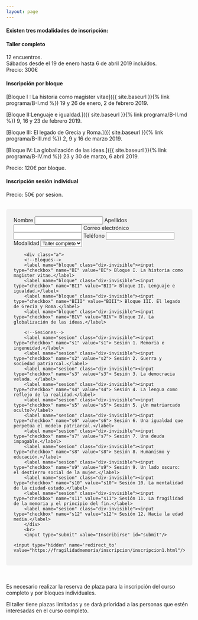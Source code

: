 ```yaml
---
layout: page
---
```


<h4>Existen tres modalidades de inscripción:</h4>

<h4><b>Taller completo</b></h4>
12 encuentros.<br>
Sábados desde el 19 de enero hasta 6 de abril 2019 incluídos.<br>
Precio:  300€

<h4><b>Inscripción por bloque</b></h4>
[Bloque I : La historia como magister vitae]({{ site.baseurl }}{% link programa/B-I.md %}) 19 y 26 de enero, 2 de febrero 2019.

[Bloque II:Lenguaje e igualdad.]({{ site.baseurl }}{% link programa/B-II.md %}) 9, 16 y 23 de febrero  2019.

[Bloque III: El legado de Grecia y Roma.]({{ site.baseurl }}{% link programa/B-III.md %}) 2, 9 y 16 de marzo 2019.

[Bloque IV: La globalización de las ideas.]({{ site.baseurl }}{% link programa/B-IV.md %}) 23 y 30 de marzo, 6 abril 2019.

Precio: 120€ por bloque.<br>

<h4><b>Inscripción sesión individual</b></h4>

Precio: 50€ por sesion.

<br>
<div style="border-radius: 5px;background-color: #f2f2f2;padding: 20px;">
<form accept-charset="UTF-8" action="https://formcarry.com/s/5pYNQCAMaX1" method="post">
  <!-- the redirect_to is optional, the form will redirect to the referrer on submission -->
        <label for="nombre">Nombre</label>
        <input type="text" id="nombre" name="nombre" required/>
        <label for="apellidos">Apellidos</label>
        <input type="text" id="apellidos" name="apellidos" required/>
        <label for="email">Correo electrónico</label>
        <input type="email" id="email"  name="email" required/>
        <label for="telefono">Teléfono</label>
        <input type="tel" id="telefono" name="telefono"/>
        <label for="opcion">Modalidad</label>
        <select name="opcion" onchange="updateCheckBox(this)">
        <option value="todo" selected>Taller completo</option>
        <option value="bloques">Por bloques</option>
        <option value="sesiones">Por sesiones</option>
        <input type="hidden" name="_gotcha">
        </select>

        <div class="a">
        <!--Bloques-->
        <label name="bloque" class="div-invisible"><input type="checkbox" name="BI" value="BI"> Bloque I. La historia como magister vitae.</label>
        <label name="bloque" class="div-invisible"><input type="checkbox" name="BII" value="BII"> Bloque II. Lenguaje e igualdad.</label>
        <label name="bloque" class="div-invisible"><input type="checkbox" name="BIII" value="BIII"> Bloque III. El legado de Grecia y Roma.</label>
        <label name="bloque" class="div-invisible"><input type="checkbox" name="BIV" value="BIV"> Bloque IV. La globalización de las ideas.</label>

        <!--Sesiones-->
        <label name="sesion" class="div-invisible"><input type="checkbox" name="s1" value="s1"> Sesión 1. Memoria e ingenuidad.</label>
        <label name="sesion" class="div-invisible"><input type="checkbox" name="s2" value="s2"> Sesión 2. Guerra y sociedad patriarcal.</label>
        <label name="sesion" class="div-invisible"><input type="checkbox" name="s3" value="s3"> Sesión 3. La democracia velada. </label>
        <label name="sesion" class="div-invisible"><input type="checkbox" name="s4" value="s4"> Sesión 4. La lengua como reflejo de la realidad.</label>
        <label name="sesion" class="div-invisible"><input type="checkbox" name="s5" value="s5"> Sesión 5. ¿Un matriarcado oculto?</label>
        <label name="sesion" class="div-invisible"><input type="checkbox" name="s6" value="s6"> Sesión 6. Una igualdad que perpetúa el modelo patriarcal.</label>
        <label name="sesion" class="div-invisible"><input type="checkbox" name="s7" value="s7"> Sesión 7. Una deuda impagable.</label>
        <label name="sesion" class="div-invisible"><input type="checkbox" name="s8" value="s8"> Sesión 8. Humanismo y educación.</label>
        <label name="sesion" class="div-invisible"><input type="checkbox" name="s9" value="s9"> Sesión 9. Un lado oscuro: el destierro social de la mujer.</label>
        <label name="sesion" class="div-invisible"><input type="checkbox" name="s10" value="s10"> Sesión 10. La mentalidad de la ciudad-estado.</label>
        <label name="sesion" class="div-invisible"><input type="checkbox" name="s11" value="s11"> Sesión 11. La fragilidad de la memoria y el principio del fin.</label>
        <label name="sesion" class="div-invisible"><input type="checkbox" name="s12" value="s12"> Sesión 12. Hacia la edad media.</label>
        </div>
        <br>
        <input type="submit" value="Inscribirse" id="submit"/>

   <!-- the redirect_to is optional, the form will redirect to the referrer on submission -->

    <input type="hidden" name='redirect_to' value="https://fragilidadmemoria/inscripcion/inscripcion1.html"/>

</form></div>

<br><br>
Es necesario realizar la reserva de plaza para la inscripción del curso completo y por bloques individuales.<br>

El taller tiene plazas limitadas y se dará prioridad a las personas que estén interesadas en el curso completo.
